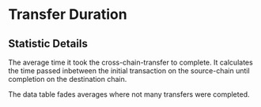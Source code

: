 # Transfer Duration

## Statistic Details

The average time it took the cross-chain-transfer to complete. It calculates the time passed inbetween the initial transaction on the source-chain until completion on the destination chain.&#x20;

The data table fades averages where not many transfers were completed.
